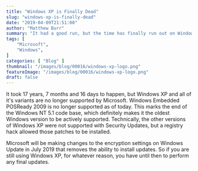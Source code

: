 ```yaml
---
title: "Windows XP is Finally Dead"
slug: "windows-xp-is-finally-dead"
date: "2019-04-09T21:51:00"
author: "Matthew Burr"
summary: "It had a good run, but the time has finally run out on Windows XP and all of it's variants. It was a great OS (eventually), but ultimately it has been succeeded by more modern Operating Systems and better practices."
tags: [
    "Microsoft",
    "Windows",
]
categories: [ "Blog" ]
thumbnail: "/images/blog/00016/windows-xp-logo.png"
featureImage: "/images/blog/00016/windows-xp-logo.png"
draft: false
---
```


It took 17 years, 7 months and 16 days to happen, but Windows XP and all of it's variants are no longer supported by Microsoft. Windows Embedded POSReady 2009 is no longer supported as of today. This marks the end of the Windows NT 5.1 code base, which definitely makes it the oldest Windows version to be actively supported. Technically, the other versions of Windows XP were not supported with Security Updates, but a registry hack allowed those patches to be installed.

Microsoft will be making changes to the encryption settings on Windows Update in July 2019 that removes the ability to install updates. So if you are still using Windows XP, for whatever reason, you have until then to perform any final updates.
